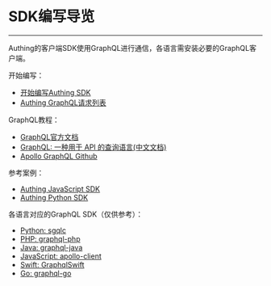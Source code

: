 # SDK编写导览

----------

Authing的客户端SDK使用GraphQL进行通信，各语言需安装必要的GraphQL客户端。

开始编写：

- [开始编写Authing SDK](https://docs.authing.cn/#/sdk/modules)
- [Authing GraphQL请求列表](https://docs.authing.cn/#/sdk/gql)

GraphQL教程：

- [GraphQL官方文档](http://facebook.github.io/graphql/October2016/)
- [GraphQL: 一种用于 API 的查询语言(中文文档)](http://graphql.cn/)
- [Apollo GraphQL Github](https://github.com/apollographql)

参考案例：
- [Authing JavaScript SDK](https://github.com/Authing/authing-js-sdk)
- [Authing Python SDK](https://github.com/Authing/authing-py-sdk)

各语言对应的GraphQL SDK（仅供参考）：
- [Python: sgqlc](https://github.com/profusion/sgqlc)
- [PHP: graphql-php](https://github.com/webonyx/graphql-php)
- [Java: graphql-java](https://github.com/graphql-java/graphql-java)
- [JavaScript: apollo-client](https://github.com/apollographql/apollo-client)
- [Swift: GraphqlSwift](https://github.com/GraphQLSwift/GraphQL)
- [Go: graphql-go](https://github.com/shurcooL/graphql)

